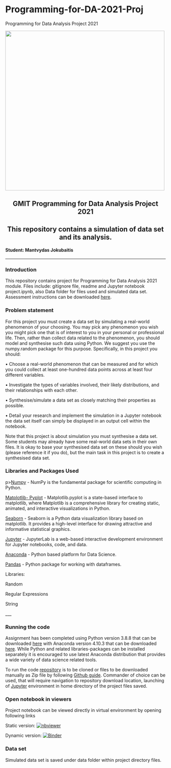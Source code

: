 # Programming-for-DA-2021-Proj
Programming for Data Analysis Project 2021

<img src="https://www.seekpng.com/png/full/70-701501_jupyter-python-and-numpy-logos-python-jupyter-logo.png" width="500"/>

<h2 style="text-align: center;">GMIT Programming for Data Analysis Project 2021</h2>
<h2 style="text-align: center;">This repository contains a simulation of data set and its analysis.</h2>
<h4>Student: Mantvydas Jokubaitis</h4>

___

<h3>Introduction</h3>
<p>This repository contains project for Programming for Data Analysis 2021 module. Files include: gitignore file, readme and Jupyter notebook project.ipynb, also Data folder for files used and simulated data set.
Assessment instructions can be downloaded <a href="https://github.com/brianmcgmit/ProgDA/raw/master/ProgDAProject.pdf">here</a>.</p>

<h3>Problem statement</h3>
<p>For this project you must create a data set by simulating a real-world phenomenon of your choosing. You may pick any phenomenon you wish you might pick one that is of interest to you in your personal or professional life. Then, rather than collect data related to the phenomenon, you should model and synthesise such data using Python. We suggest you use the numpy.random package for this purpose. Specifically, in this project you should:</p>
<p>&bull; Choose a real-world phenomenon that can be measured and for which you could collect at least one-hundred data points across at least four different variables.</p>
<p>&bull; Investigate the types of variables involved, their likely distributions, and their relationships with each other.</p>
<p>&bull; Synthesise/simulate a data set as closely matching their properties as possible.</p>
<p>&bull; Detail your research and implement the simulation in a Jupyter notebook the data set itself can simply be displayed in an output cell within the notebook.</p>
<p>Note that this project is about simulation you must synthesise a data set. Some students may already have some real-world data sets in their own files. It is okay to base your synthesised data set on these should you wish (please reference it if you do), but the main task in this project is to create a synthesised data set.</p>

<h3>Libraries and Packages Used</h3>
p><a href="https://numpy.org/doc/stable/user/quickstart.html">Numpy</a> - NumPy is the fundamental package for scientific computing in Python.</p>
<p><a href="https://matplotlib.org/stable/api/_as_gen/matplotlib.pyplot.html">Matplotlib- Pyplot</a> - Matplotlib.pyplot is a state-based interface to matplotlib, where Matplotlib is a comprehensive library for creating static, animated, and interactive visualizations in Python.</p>
<p><a href="https://seaborn.pydata.org/">Seaborn</a> - Seaborn is a Python data visualization library based on matplotlib. It provides a high-level interface for drawing attractive and informative statistical graphics.</p>
<p><a href="https://jupyterlab.readthedocs.io/en/latest/">Jupyter</a> - JupyterLab is a web-based interactive development environment for Jupyter notebooks, code, and data.</p>
<p><a href="https://www.anaconda.com/products/individual">Anaconda</a> - Python based platform for Data Science.</p>
<p><a href="https://pandas.pydata.org/">Pandas</a> - Python package for working with dataframes.</p>

<p>Libraries:</p>
<p>Random</p>
<p>Regular Expressions</p>
<p>String</p>
___

<h3>Running the code</h3>
<p>Assignment has been completed using Python version 3.8.8 that can be downloaded <a href="https://www.python.org/downloads/">here</a> with Anaconda version 4.10.3 that can be downloaded <a href="https://www.anaconda.com/products/individual">here</a>. While Python and related libraries-packages can be installed separately it is encouraged to use latest Anaconda distribution that provides a wide variety of data science related tools.</p>

<p>To run the code <a href="https://github.com/Mantvydas-data/Programming-for-DA-2021-Proj.git">repository</a> is to be cloned or files to be downloaded manually as Zip file by following <a href="https://docs.github.com/en/get-started/quickstart/fork-a-repo">Github guide</a>. Commander of choice can be used, that will require navigation to repository download location, launching of <a href="https://jupyterlab.readthedocs.io/en/latest/getting_started/starting.html">Jupyter</a> environment in home directory of the project files saved.</p>

<h3>Open notebook in viewers</h3>

<p>Project notebook can be viewed directly in virtual environment by opening following links</p>

Static version: [![nbviewer](https://raw.githubusercontent.com/jupyter/design/master/logos/Badges/nbviewer_badge.svg)](https://nbviewer.org/github/Mantvydas-data/Programming-for-DA-2021-Proj/blob/main/project.ipynb)

Dynamic version: [![Binder](https://mybinder.org/badge_logo.svg)](https://hub.mybinder.turing.ac.uk/user/mantvydas-data--or-da-2021-proj-7d6zl0vy/notebooks/project.ipynb)

<h3>Data set</h3>
<p>Simulated data set is saved under data folder within project directory files.</p>
